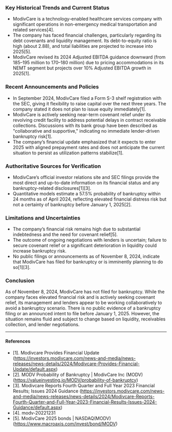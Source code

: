 ### Key Historical Trends and Current Status

- ModivCare is a technology-enabled healthcare services company with significant operations in non-emergency medical transportation and related services[4].
- The company has faced financial challenges, particularly regarding its debt covenants and liquidity management. Its debt-to-equity ratio is high (about 2.88), and total liabilities are projected to increase into 2025[5].
- ModivCare revised its 2024 Adjusted EBITDA guidance downward (from $185–$195 million to $170–$180 million) due to pricing accommodations in its NEMT segment but projects over 10% Adjusted EBITDA growth in 2025[1].

### Recent Announcements and Policies

- In September 2024, ModivCare filed a Form S-3 shelf registration with the SEC, giving it flexibility to raise capital over the next three years. The company stated it does not plan to issue equity immediately[1].
- ModivCare is actively seeking near-term covenant relief under its revolving credit facility to address potential delays in contract receivable collections. Discussions with its bank group have been described as "collaborative and supportive," indicating no immediate lender-driven bankruptcy risk[1].
- The company’s financial update emphasized that it expects to enter 2025 with aligned prepayment rates and does not anticipate the current situation to persist as utilization patterns stabilize[1].

### Authoritative Sources for Verification

- ModivCare’s official investor relations site and SEC filings provide the most direct and up-to-date information on its financial status and any bankruptcy-related disclosures[1][3].
- Quantitative models estimate a 57.5% probability of bankruptcy within 24 months as of April 2024, reflecting elevated financial distress risk but not a certainty of bankruptcy before January 1, 2025[2].

### Limitations and Uncertainties

- The company’s financial risk remains high due to substantial indebtedness and the need for covenant relief[5].
- The outcome of ongoing negotiations with lenders is uncertain; failure to secure covenant relief or a significant deterioration in liquidity could increase bankruptcy risk.
- No public filings or announcements as of November 8, 2024, indicate that ModivCare has filed for bankruptcy or is imminently planning to do so[1][3].

### Conclusion

As of November 8, 2024, ModivCare has not filed for bankruptcy. While the company faces elevated financial risk and is actively seeking covenant relief, its management and lenders appear to be working collaboratively to avoid a bankruptcy scenario. There is no public evidence of a bankruptcy filing or an announced intent to file before January 1, 2025. However, the situation remains fluid and subject to change based on liquidity, receivables collection, and lender negotiations.

---

#### References
- [1]. Modivcare Provides Financial Update (https://investors.modivcare.com/news-and-media/news-releases/news-details/2024/Modivcare-Provides-Financial-Update/default.aspx)
- [2]. MODV Probability of Bankruptcy | ModivCare Inc (MODV) (https://valueinvesting.io/MODV/probability-of-bankruptcy)
- [3]. Modivcare Reports Fourth Quarter and Full Year 2023 Financial Results; Issues 2024 Guidance (https://investors.modivcare.com/news-and-media/news-releases/news-details/2024/Modivcare-Reports-Fourth-Quarter-and-Full-Year-2023-Financial-Results-Issues-2024-Guidance/default.aspx)
- [4]. modv-20221231
- [5]. ModivCare 2025 bonds | NASDAQ(MODV) (https://www.macroaxis.com/invest/bond/MODV)
